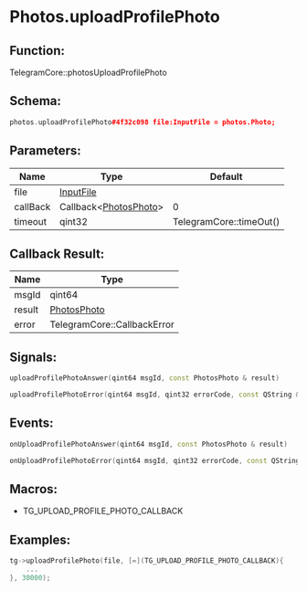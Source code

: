# Photos.uploadProfilePhoto

## Function:

TelegramCore::photosUploadProfilePhoto

## Schema:

```c++
photos.uploadProfilePhoto#4f32c098 file:InputFile = photos.Photo;
```
## Parameters:

|Name|Type|Default|
|----|----|-------|
|file|[InputFile](../../types/inputfile.md)||
|callBack|Callback&lt;[PhotosPhoto](../../types/photosphoto.md)&gt;|0|
|timeout|qint32|TelegramCore::timeOut()|

## Callback Result:

|Name|Type|
|----|----|
|msgId|qint64|
|result|[PhotosPhoto](../../types/photosphoto.md)|
|error|TelegramCore::CallbackError|

## Signals:

```c++
uploadProfilePhotoAnswer(qint64 msgId, const PhotosPhoto & result)
```
```c++
uploadProfilePhotoError(qint64 msgId, qint32 errorCode, const QString &errorText)
```

## Events:

```c++
onUploadProfilePhotoAnswer(qint64 msgId, const PhotosPhoto & result)
```
```c++
onUploadProfilePhotoError(qint64 msgId, qint32 errorCode, const QString &errorText)
```

## Macros:

* TG_UPLOAD_PROFILE_PHOTO_CALLBACK

## Examples:

```c++
tg->uploadProfilePhoto(file, [=](TG_UPLOAD_PROFILE_PHOTO_CALLBACK){
    ...
}, 30000);
```
